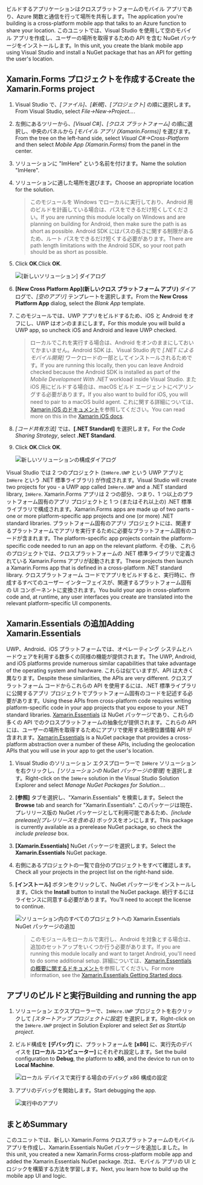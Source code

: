 <span data-ttu-id="13e61-101">ビルドするアプリケーションはクロスプラットフォームのモバイル アプリであり、Azure 関数と通信を行って場所を共有します。</span><span class="sxs-lookup"><span data-stu-id="13e61-101">The application you're building is a cross-platform mobile app that talks to an Azure function to share your location.</span></span> <span data-ttu-id="13e61-102">このユニットでは、Visual Studio を使用して空のモバイル アプリを作成し、ユーザーの場所を取得するための API を含む NuGet パッケージをインストールします。</span><span class="sxs-lookup"><span data-stu-id="13e61-102">In this unit, you create the blank mobile app using Visual Studio and install a NuGet package that has an API for getting the user's location.</span></span>

## <a name="create-the-xamarinforms-project"></a><span data-ttu-id="13e61-103">Xamarin.Forms プロジェクトを作成する</span><span class="sxs-lookup"><span data-stu-id="13e61-103">Create the Xamarin.Forms project</span></span>

1. <span data-ttu-id="13e61-104">Visual Studio で、*[ファイル]、[新規]、[プロジェクト]* の順に選択します。</span><span class="sxs-lookup"><span data-stu-id="13e61-104">From Visual Studio, select *File->New->Project...*.</span></span>

1. <span data-ttu-id="13e61-105">左側にあるツリーから、*[Visual C#]、[クロス プラットフォーム]* の順に選択し、中央のパネルから *[モバイル アプリ (Xamarin.Forms)]* を選びます。</span><span class="sxs-lookup"><span data-stu-id="13e61-105">From the tree on the left-hand side, select *Visual C#->Cross-Platform* and then select *Mobile App (Xamarin.Forms)* from the panel in the center.</span></span>

1. <span data-ttu-id="13e61-106">ソリューションに "ImHere" という名前を付けます。</span><span class="sxs-lookup"><span data-stu-id="13e61-106">Name the solution "ImHere".</span></span>

1. <span data-ttu-id="13e61-107">ソリューションに適した場所を選びます。</span><span class="sxs-lookup"><span data-stu-id="13e61-107">Choose an appropriate location for the solution.</span></span>

    > <span data-ttu-id="13e61-108">このモジュールを Windows でローカルに実行しており、Android 用のビルドを計画している場合は、パスをできるだけ短くしてください。</span><span class="sxs-lookup"><span data-stu-id="13e61-108">If you are running this module locally on Windows and are planning on building for Android, then make sure the path is as short as possible.</span></span> <span data-ttu-id="13e61-109">Android SDK にはパスの長さに関する制限があるため、ルート パスをできるだけ短くする必要があります。</span><span class="sxs-lookup"><span data-stu-id="13e61-109">There are path length limitations with the Android SDK, so your root path should be as short as possible.</span></span>

1. <span data-ttu-id="13e61-110">Click **OK**.</span><span class="sxs-lookup"><span data-stu-id="13e61-110">Click **OK**.</span></span>

    ![[新しいソリューション] ダイアログ](../media-drafts/2-new-solution-dialog.png)

1. <span data-ttu-id="13e61-112">**[New Cross Platform App]\(新しいクロス プラットフォーム アプリ\)** ダイアログで、*[空のアプリ]* テンプレートを選択します。</span><span class="sxs-lookup"><span data-stu-id="13e61-112">From the **New Cross Platform App** dialog, select the *Blank App* template.</span></span>

1. <span data-ttu-id="13e61-113">このモジュールでは、UWP アプリをビルドするため、iOS と Android をオフにし、UWP はオンのままにします。</span><span class="sxs-lookup"><span data-stu-id="13e61-113">For this module you will build a UWP app, so uncheck iOS and Android and leave UWP checked.</span></span>

    > <span data-ttu-id="13e61-114">ローカルでこれを実行する場合は、Android をオンのままにしておいてかまいません。Android SDK は、Visual Studio 内で *[.NET によるモバイル開発]* ワークロードの一部としてインストールされるためです。</span><span class="sxs-lookup"><span data-stu-id="13e61-114">If you are running this locally, then you can leave Android checked because the Android SDK is installed as part of the *Mobile Development With .NET* workload inside Visual Studio.</span></span> <span data-ttu-id="13e61-115">また iOS 用にビルドする場合は、macOS ビルド エージェントにペアリングする必要があります。</span><span class="sxs-lookup"><span data-stu-id="13e61-115">If you also want to build for iOS, you will need to pair to a macOS build agent.</span></span> <span data-ttu-id="13e61-116">これに関する詳細については、[Xamarin iOS のドキュメント](https://docs.microsoft.com/xamarin/ios/get-started/installation/windows/connecting-to-mac/)を参照してください。</span><span class="sxs-lookup"><span data-stu-id="13e61-116">You can read more on this in the [Xamarin iOS docs](https://docs.microsoft.com/xamarin/ios/get-started/installation/windows/connecting-to-mac/).</span></span>

1. <span data-ttu-id="13e61-117">*[コード共有方法]* では、**[.NET Standard]** を選択します。</span><span class="sxs-lookup"><span data-stu-id="13e61-117">For the *Code Sharing Strategy*, select **.NET Standard**.</span></span>

1. <span data-ttu-id="13e61-118">Click **OK**.</span><span class="sxs-lookup"><span data-stu-id="13e61-118">Click **OK**.</span></span>

    ![新しいソリューションの構成ダイアログ](../media-drafts/2-configure-solution-dialog.png)

<span data-ttu-id="13e61-120">Visual Studio では 2 つのプロジェクト (`ImHere.UWP` という UWP アプリと `ImHere` という .NET 標準ライブラリ) が作成されます。</span><span class="sxs-lookup"><span data-stu-id="13e61-120">Visual Studio will create two projects for you - a UWP app called `ImHere.UWP` and a .NET standard library, `ImHere`.</span></span> <span data-ttu-id="13e61-121">Xamarin.Forms アプリは 2 つの部分、つまり、1 つ以上のプラットフォーム固有のアプリ プロジェクトと 1 つ (またはそれ以上の) .NET 標準ライブラリで構成されます。</span><span class="sxs-lookup"><span data-stu-id="13e61-121">Xamarin.Forms apps are made up of two parts - one or more platform-specific app projects and one (or more) .NET standard libraries.</span></span> <span data-ttu-id="13e61-122">プラットフォーム固有のアプリ プロジェクトには、関連するプラットフォームでアプリを実行するために必要なプラットフォーム固有のコードが含まれます。</span><span class="sxs-lookup"><span data-stu-id="13e61-122">The platform-specific app projects contain the platform-specific code needed to run an app on the relevant platform.</span></span> <span data-ttu-id="13e61-123">その後、これらのプロジェクトでは、クロスプラットフォームの .NET 標準ライブラリで定義されている Xamarin.Forms アプリが起動されます。</span><span class="sxs-lookup"><span data-stu-id="13e61-123">These projects then launch a Xamarin.Forms app that is defined in a cross-platform .NET standard library.</span></span> <span data-ttu-id="13e61-124">クロスプラットフォーム コードでアプリをビルドすると、実行時に、作成するすべてのユーザー インターフェイスが、関連するプラットフォーム固有の UI コンポーネントに変換されます。</span><span class="sxs-lookup"><span data-stu-id="13e61-124">You build your app in cross-platform code and, at runtime, any user interfaces you create are translated into the relevant platform-specific UI components.</span></span>

## <a name="adding-xamarinessentials"></a><span data-ttu-id="13e61-125">Xamarin.Essentials の追加</span><span class="sxs-lookup"><span data-stu-id="13e61-125">Adding Xamarin.Essentials</span></span>

<span data-ttu-id="13e61-126">UWP、Android、iOS プラットフォームでは、オペレーティング システムとハードウェアを利用する数多くの同様の機能が提供されます。</span><span class="sxs-lookup"><span data-stu-id="13e61-126">The UWP, Android, and iOS platforms provide numerous similar capabilities that take advantage of the operating system and hardware.</span></span> <span data-ttu-id="13e61-127">これらは似ていますが、API は大きく異なります。</span><span class="sxs-lookup"><span data-stu-id="13e61-127">Despite these similarities, the APIs are very different.</span></span> <span data-ttu-id="13e61-128">クロスプラットフォーム コードからこれらの API を使用するには、.NET 標準ライブラリに公開するアプリ プロジェクトでプラットフォーム固有のコードを記述する必要があります。</span><span class="sxs-lookup"><span data-stu-id="13e61-128">Using these APIs from cross-platform code requires writing platform-specific code in your app projects that you expose to your .NET standard libraries.</span></span> <span data-ttu-id="13e61-129">[Xamarin.Essentials](https://docs.microsoft.com/xamarin/essentials/) は NuGet パッケージであり、これらの多くの API でのクロスプラットフォームの抽象化が提供されます。これらの API には、ユーザーの場所を取得するためにアプリで使用する地理位置情報 API が含まれます。</span><span class="sxs-lookup"><span data-stu-id="13e61-129">[Xamarin.Essentials](https://docs.microsoft.com/xamarin/essentials/) is a NuGet package that provides a cross-platform abstraction over a number of these APIs, including the geolocation APIs that you will use in your app to get the user's location.</span></span>

1. <span data-ttu-id="13e61-130">Visual Studio のソリューション エクスプローラーで `ImHere` ソリューションを右クリックし、*[ソリューションの NuGet パッケージの管理]* を選択します。</span><span class="sxs-lookup"><span data-stu-id="13e61-130">Right-click on the `ImHere` solution in the Visual Studio Solution Explorer and select *Manage NuGet Packages for Solution...*.</span></span>

1. <span data-ttu-id="13e61-131">**[参照]** タブを選択し、"Xamarin.Essentials" を検索します。</span><span class="sxs-lookup"><span data-stu-id="13e61-131">Select the **Browse** tab and search for "Xamarin.Essentials".</span></span> <span data-ttu-id="13e61-132">このパッケージは現在、プレリリース版の NuGet パッケージとして利用可能であるため、*[include prelease]\(プレリリースを含める\)* ボックスをオンにします。</span><span class="sxs-lookup"><span data-stu-id="13e61-132">This package is currently available as a prerelease NuGet package, so check the *include prelease* box.</span></span>

1. <span data-ttu-id="13e61-133">**[Xamarin.Essentials]** NuGet パッケージを選択します。</span><span class="sxs-lookup"><span data-stu-id="13e61-133">Select the **Xamarin.Essentials** NuGet package.</span></span>

1. <span data-ttu-id="13e61-134">右側にあるプロジェクトの一覧で自分のプロジェクトをすべて確認します。</span><span class="sxs-lookup"><span data-stu-id="13e61-134">Check all your projects in the project list on the right-hand side.</span></span>

1. <span data-ttu-id="13e61-135">**[インストール]** ボタンをクリックして、NuGet パッケージをインストールします。</span><span class="sxs-lookup"><span data-stu-id="13e61-135">Click the **Install** button to install the NuGet package.</span></span> <span data-ttu-id="13e61-136">続行するにはライセンスに同意する必要があります。</span><span class="sxs-lookup"><span data-stu-id="13e61-136">You'll need to accept the license to continue.</span></span>

    ![ソリューション内のすべてのプロジェクトへの Xamarin.Essentials NuGet パッケージの追加](../media-drafts/2-add-essentials-nuget.png)

    > <span data-ttu-id="13e61-138">このモジュールをローカルで実行し、Android を対象とする場合は、追加のセットアップをいくつか行う必要があります。</span><span class="sxs-lookup"><span data-stu-id="13e61-138">If you are running this module locally and want to target Android, you'll need to do some additional setup.</span></span> <span data-ttu-id="13e61-139">詳細については、[Xamarin.Essentials の概要に関するドキュメント](https://docs.microsoft.com/xamarin/essentials/get-started?context=xamarin%2Fios&tabs=windows%2Candroid)を参照してください。</span><span class="sxs-lookup"><span data-stu-id="13e61-139">For more information, see the [Xamarin.Essentials Getting Started docs](https://docs.microsoft.com/xamarin/essentials/get-started?context=xamarin%2Fios&tabs=windows%2Candroid).</span></span>

## <a name="building-and-running-the-app"></a><span data-ttu-id="13e61-140">アプリのビルドと実行</span><span class="sxs-lookup"><span data-stu-id="13e61-140">Building and running the app</span></span>

1. <span data-ttu-id="13e61-141">ソリューション エクスプローラーで、`ImHere.UWP` プロジェクトを右クリックして *[スタートアップ プロジェクトに設定]* を選択します。</span><span class="sxs-lookup"><span data-stu-id="13e61-141">Right-click on the `ImHere.UWP` project in Solution Explorer and select *Set as StartUp project*.</span></span>

1. <span data-ttu-id="13e61-142">ビルド構成を **[デバッグ]** に、プラットフォームを **[x86]** に、実行先のデバイスを **[ローカル コンピューター]** にそれぞれ設定します。</span><span class="sxs-lookup"><span data-stu-id="13e61-142">Set the build configuration to **Debug**, the platform to **x86**, and the device to run on to **Local Machine**.</span></span>

    ![ローカル デバイスで実行する場合のデバッグ x86 構成の設定](../media-drafts/2-debug-configuration.png)

1. <span data-ttu-id="13e61-144">アプリのデバッグを開始します。</span><span class="sxs-lookup"><span data-stu-id="13e61-144">Start debugging the app.</span></span>

    ![実行中のアプリ](../media-drafts/2-debuging-app.png)

## <a name="summary"></a><span data-ttu-id="13e61-146">まとめ</span><span class="sxs-lookup"><span data-stu-id="13e61-146">Summary</span></span>

<span data-ttu-id="13e61-147">このユニットでは、新しい Xamarin.Forms クロスプラットフォームのモバイル アプリを作成し、Xamarin.Essentials NuGet パッケージを追加しました。</span><span class="sxs-lookup"><span data-stu-id="13e61-147">In this unit, you created a new Xamarin.Forms cross-platform mobile app and added the Xamarin.Essentials NuGet package.</span></span> <span data-ttu-id="13e61-148">次は、モバイル アプリの UI とロジックを構築する方法を学習します。</span><span class="sxs-lookup"><span data-stu-id="13e61-148">Next, you learn how to build up the mobile app UI and logic.</span></span>